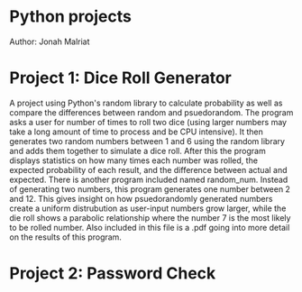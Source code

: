 # Python projects
Author: Jonah Malriat
#
#
# Project 1: Dice Roll Generator
A project using Python's random library to calculate probability as well as compare the differences between random and psuedorandom. The program asks a user for number of times to roll two dice (using larger numbers may take a long amount of time to process and be CPU intensive). It then generates two random numbers between 1 and 6 using the random library and adds them together to simulate a dice roll. After this the program displays statistics on how many times each number was rolled, the expected probability of each result, and the difference between actual and expected. There is another program included named random_num. Instead of generating two numbers, this program generates one number between 2 and 12. This gives insight on how psuedorandomly generated numbers create a uniform distrubution as user-input numbers grow larger, while the die roll shows a parabolic relationship where the number 7 is the most likely to be rolled number. Also included in this file is a .pdf going into more detail on the results of this program.


# Project 2: Password Check
#
#
#
#
#
#
#
#
#
#
#
#
#
#
#
#
#
#
#
#
#
#
#
#
#
#
#
#
#
#
#
#
#
#
#
#
#
#
#
#
#
#
#
#
#
#
#
#
#
#
#
#
#
#
#
#
#
#
#
#
#
#
#
#
#
#
#
#
